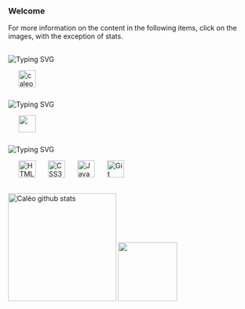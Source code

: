 <h3>Welcome</h3> 

For more information on the content in the following items, click on the images, with the exception of stats.

## 

![Typing SVG](https://readme-typing-svg.herokuapp.com?font=Fira+Code&weight=100&size=25&duration=5000&pause=1000&color=ffffff&center=false&vCenter=true&random=false&width=1000&lines=Contacts:;Gmail+and+Linkedin)
<div>
<img width="17"/>
<a href="mailto:caleo.gps.6@gmail.com" target="_blank" ral="external"><img src="https://cdn4.iconfinder.com/data/icons/social-media-logos-6/512/112-gmail_email_mail-512.png" alt="caleo.gps.6@gmail.com" height="35"/></a>
<!--<img width="17"/>
<a href="" target="_blank" ral="external"><img src="https://cdn.jsdelivr.net/gh/devicons/devicon@latest/icons/linkedin/linkedin-original.svg" alt="Linkedin" height="35"/></a>-->
</div>

###

![Typing SVG](https://readme-typing-svg.herokuapp.com?font=Fira+Code&weight=100&size=27&duration=5000&pause=1000&color=ffffff&center=false&vCenter=true&random=false&width=1000&lines=Formations:;Curriculum,+skills+and+certificates)
<div>
<img width="17"/> 
<a href="https://github.com/caleoo/habilidades/blob/main/Currículo/Currículo%20Caléo%20V.%20C..pdf" target="_self" ral="next"><img src="https://cdn-icons-png.flaticon.com/128/11379/11379875.png" height="35"/></a>
</div>

###

![Typing SVG](https://readme-typing-svg.herokuapp.com?font=Fira+Code&weight=100&size=27&duration=5000&pause=1000&color=ffffff&center=false&vCenter=true&random=false&width=1000&lines=Studying:;HTML5,+CSS3,+JavaScript+and+Git)
<div>
  <img width="17"/>
  <img src="https://cdn.jsdelivr.net/gh/devicons/devicon@latest/icons/html5/html5-plain.svg" alt="HTML5" height="35"/>
  <img width="17"/>
  <img src="https://cdn.jsdelivr.net/gh/devicons/devicon@latest/icons/css3/css3-plain.svg" alt="CSS3" height="35"/>
  <img width="17"/>
  <img src="https://cdn.jsdelivr.net/gh/devicons/devicon@latest/icons/javascript/javascript-plain.svg" alt="JavaScript" height="35"/>
  <img width="17"/>
  <img src="https://cdn.jsdelivr.net/gh/devicons/devicon@latest/icons/git/git-original.svg" alt="Git" height="35"/>
</div>

##

<div>  
  <img height="220px" src="https://github-readme-stats.vercel.app/api?username=caleoo&show_icons=true&count_private=true&hide_border=true&title_color=4e90fd&icon_color=4e90fd&text_color=ffffff&bg_color=0d1117" alt="Caléo github stats" /> 
  <img height="120px" src="https://github-readme-stats.vercel.app/api/top-langs/?username=caleoo&layout=compact&hide_border=true&title_color=4e90fd&text_color=ffffff&bg_color=0d1117" />
</div>

<!--<div>
  <img width="17"/>
  <img src="https://cdn.jsdelivr.net/gh/devicons/devicon@latest/icons/csharp/csharp-original.svg" alt="Csharp" height="35"/>
  <img width="17"/>
  <img src="https://cdn.jsdelivr.net/gh/devicons/devicon@latest/icons/cplusplus/cplusplus-original.svg" alt="Cplusplus" height="35"/>
  <img width="17"/>
  <img src="https://cdn.jsdelivr.net/gh/devicons/devicon@latest/icons/react/react-original.svg" alt="React" height="35"/>
  <img width="17"/>
  <img src="https://cdn.jsdelivr.net/gh/devicons/devicon@latest/icons/linux/linux-original.svg" alt="Linux" height="35"/>
  <img width="17"/>
  <img src="https://cdn.jsdelivr.net/gh/devicons/devicon@latest/icons/prisma/prisma-original.svg" alt="Prisma" height="35"/>
  <img width="17"/>
  <img src="https://cdn.jsdelivr.net/gh/devicons/devicon@latest/icons/python/python-original.svg" alt="Python" height="35"/>
  <img width="17"/>
  <img src="https://cdn.jsdelivr.net/gh/devicons/devicon@latest/icons/nodejs/nodejs-original.svg" alt="Node.js" height="35"/>
</div>-->
